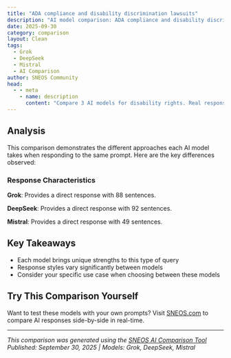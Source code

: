```yaml
---
title: "ADA compliance and disability discrimination lawsuits"
description: "AI model comparison: ADA compliance and disability discrimination lawsuits..."
date: 2025-09-30
category: comparison
layout: Clean
tags:
  - Grok
  - DeepSeek
  - Mistral
  - AI Comparison
author: SNEOS Community
head:
  - - meta
    - name: description
      content: "Compare 3 AI models for disability rights. Real responses from Grok, DeepSeek, Mistral with detailed analysis."
---
```


<ChatComparison
  title="ADA compliance and disability discrimination lawsuits"
  prompt="ADA compliance and disability discrimination lawsuits"
  :responses='{
    "Grok": "ADA compliance and disability discrimination lawsuits are critical topics in the realm of civil rights and workplace law in the United States. The Americans with Disabilities Act (ADA), enacted in 1990, is a landmark federal law that prohibits discrimination against individuals with disabilities in various areas, including employment, public services, public accommodations, transportation, and telecommunications. Below is an overview of ADA compliance and disability discrimination lawsuits:\n\n---\n\n### **What is ADA Compliance?**\nADA compliance refers to adhering to the standards and requirements set forth by the ADA to ensure equal access and opportunities for individuals with disabilities. The law is divided into several \u0022Titles\u0022 that address different areas:\n\n1. **Title I: Employment**  \n   Prohibits discrimination against individuals with disabilities in employment settings. Employers with 15 or more employees must provide reasonable accommodations to qualified individuals with disabilities unless it causes an undue hardship.\n\n2. **Title II: Public Services**  \n   Requires state and local government entities to ensure that their services, programs, and activities are accessible to individuals with disabilities.\n\n3. **Title III: Public Accommodations**  \n   Mandates that businesses and nonprofit service providers make their facilities and services accessible to individuals with disabilities. This includes restaurants, hotels, theaters, retail stores, and other public-facing entities.\n\n4. **Title IV: Telecommunications**  \n   Ensures that individuals with hearing or speech disabilities have access to telecommunication services, such as relay services.\n\n5. **Title V: Miscellaneous Provisions**  \n   Covers various additional provisions, including protections against retaliation for asserting ADA rights.\n\n**Key Elements of ADA Compliance:**\n- **Reasonable Accommodations:** Providing modifications or adjustments to ensure equal access (e.g., installing ramps, providing sign language interpreters, or modifying workstations).\n- **Accessibility Standards:** Compliance with guidelines like the ADA Standards for Accessible Design for physical spaces.\n- **Non-Discrimination:** Ensuring that individuals with disabilities are not treated unfairly or denied opportunities due to their disability.\n\n---\n\n### **What Constitutes Disability Discrimination?**\nDisability discrimination occurs when an individual with a disability is treated unfairly or denied equal opportunities in violation of the ADA or other related laws. Examples include:\n\n- Refusing to hire or promote a qualified individual because of their disability.\n- Failing to provide reasonable accommodations when requested (e.g., denying a wheelchair ramp or flexible work hours for medical needs).\n- Harassment or creating a hostile work environment based on a disability.\n- Retaliation against someone for requesting accommodations or filing a discrimination complaint.\n- Denying access to public accommodations (e.g., a store without accessible entrances or restrooms).\n- Failing to ensure digital accessibility (e.g., websites or apps that are not compatible with screen readers for visually impaired users).\n\nUnder the ADA, a disability is defined as:\n- A physical or mental impairment that substantially limits one or more major life activities.\n- A record of such an impairment.\n- Being regarded as having such an impairment.\n\n---\n\n### **Disability Discrimination Lawsuits**\nIndividuals who believe they have been discriminated against under the ADA can file lawsuits to seek remedies. Here are the key aspects of such lawsuits:\n\n1. **Filing a Complaint:**\n   - Before filing a lawsuit under Title I (employment), individuals must first file a charge of discrimination with the **Equal Employment Opportunity Commission (EEOC)**. The EEOC investigates the claim and may mediate a resolution. If no resolution is reached, the EEOC issues a \u0022right to sue\u0022 letter, allowing the individual to file a lawsuit in federal court.\n   - For Title II and III claims (public services and accommodations), individuals can file a lawsuit directly or file a complaint with the U.S. Department of Justice (DOJ), which may investigate and take action.\n   - There are strict deadlines for filing complaints (e.g., 180 or 300 days for EEOC charges, depending on state laws).\n\n2. **Common Claims in Lawsuits:**\n   - Failure to provide reasonable accommodations.\n   - Discriminatory hiring, firing, or promotion practices.\n   - Harassment or hostile work environment.\n   - Lack of accessibility in public spaces or websites (a growing area of litigation, especially with online accessibility under Title III).\n   - Retaliation for asserting ADA rights.\n\n3. **Remedies Sought in Lawsuits:**\n   - **Compensatory Damages:** For emotional distress or other harms.\n   - **Punitive Damages:** In cases of intentional or egregious discrimination.\n   - **Back Pay and Front Pay:** Lost wages due to discrimination or wrongful termination.\n   - **Injunctive Relief:** Court orders to force compliance, such as requiring a business to install accessible facilities or update a website.\n   - **Attorney\u2019s Fees and Costs:** Often awarded to prevailing plaintiffs under the ADA.\n\n4. **Defenses by Employers or Entities:**\n   - **Undue Hardship:** Employers may argue that providing an accommodation would be too costly or disruptive to their operations.\n   - **Not a Qualified Individual:** Arguing the individual could not perform the essential functions of the job, even with accommodations.\n   - **Lack of Notice:** Claiming they were unaware of the need for accommodation or accessibility.\n\n---\n\n### **Recent Trends in ADA and Disability Discrimination Lawsuits**\n1. **Website Accessibility Litigation:**\n   - A surge in lawsuits has targeted businesses for non-compliant websites and mobile apps under Title III. Courts have increasingly interpreted the ADA to include digital accessibility, requiring compliance with standards like the Web Content Accessibility Guidelines (WCAG).\n\n2. **Employment Discrimination:**\n   - Many lawsuits focus on failure to accommodate, especially in cases involving mental health disabilities (e.g., anxiety, depression) or chronic illnesses (e.g., diabetes, cancer).\n\n3. **Public Accommodation Access:**\n   - Physical accessibility remains a major issue, with lawsuits targeting businesses for non-compliant facilities, parking spaces, or restrooms.\n\n4. **Impact of COVID-19:**\n   - The pandemic highlighted issues like remote work accommodations and vaccine policies, leading to new claims of discrimination or failure to accommodate employees with disabilities.\n\n---\n\n### **Preventing ADA Lawsuits and Ensuring Compliance**\nBusinesses, employers, and public entities can take proactive steps to minimize the risk of lawsuits and ensure compliance:\n- Conduct accessibility audits for physical spaces and digital platforms.\n- Train staff on ADA requirements and disability sensitivity.\n- Develop clear policies for requesting and granting reasonable accommodations.\n- Consult with legal or ADA compliance experts to address potential issues.\n- Respond promptly and in good faith to accommodation requests or complaints.\n\n---\n\n### **Conclusion**\nADA compliance is not just a legal obligation but also a moral imperative to ensure inclusivity and equal opportunities for individuals with disabilities. Disability discrimination lawsuits serve as a mechanism to hold entities accountable for violations, but they can be costly and damaging to reputations. By prioritizing accessibility and fair treatment, employers and businesses can avoid litigation while fostering an inclusive environment.\n\nIf you have a specific situation or case in mind, feel free to provide more details, and I can offer more tailored guidance. Additionally, consulting with a qualified attorney specializing in disability law is recommended for legal advice or representation.",
    "DeepSeek": "Of course. This is a critical topic for any business, educational institution, or public entity operating in the United States. Here is a comprehensive overview of ADA compliance and the related landscape of disability discrimination lawsuits.\n\n### 1. What is the ADA?\n\nThe **Americans with Disabilities Act (ADA)** is a comprehensive federal civil rights law enacted in 1990 that prohibits discrimination against individuals with disabilities in all areas of public life.\n\nThe goal is to ensure that people with disabilities have the same rights and opportunities as everyone else. The law is divided into five titles:\n\n*   **Title I: Employment** - Requires employers with 15 or more employees to provide qualified individuals with disabilities an equal opportunity to benefit from the full range of employment-related opportunities.\n*   **Title II: Public Services (State and Local Government)** - Prohibits discrimination in all programs, activities, and services of public entities.\n*   **Title III: Public Accommodations and Services Operated by Private Entities** - Prohibits discrimination in businesses open to the public (e.g., restaurants, hotels, retail stores, theaters, doctors\u0027 offices, pharmacies, museums, libraries, parks, private schools, daycares).\n*   **Title IV: Telecommunications** - Requires telephone and Internet companies to provide a nationwide system of interstate and intrastate telecommunications relay services.\n*   **Title V: Miscellaneous Provisions** - Includes a provision prohibiting retaliation for enforcing one\u0027s rights under the ADA.\n\n### 2. What is \u0022ADA Compliance\u0022?\n\nBeing \u0022ADA Compliant\u0022 means that an entity has met its obligations under the law to not discriminate and to provide equal access. This involves two key concepts:\n\n#### A. Reasonable Accommodation (Primarily for Employment - Title I)\nThis is a modification or adjustment to a job, the work environment, or the way things are usually done that enables a qualified individual with a disability to enjoy equal employment opportunities.\n*   **Examples:** Providing a sign language interpreter, modifying a work schedule, acquiring or modifying equipment, making the workplace accessible (e.g., ramp, accessible restroom).\n\n#### B. Accessibility and Auxiliary Aids (Primarily for Public Accommodations - Title III)\nThis requires removing barriers in existing facilities and ensuring new construction and alterations are accessible. It also requires providing \u0022auxiliary aids and services\u0022 to ensure effective communication.\n*   **Physical Accessibility Examples:** Accessible parking, ramps, door width, restroom fixtures, counter heights, elevator controls.\n*   **Auxiliary Aids Examples:** Providing alternative formats (large print, Braille), assistive listening systems, video remote interpreting (VRI), or a qualified reader.\n\n### 3. The Rise of Disability Discrimination Lawsuits\n\nIn recent years, there has been a significant surge in lawsuits, particularly under **Title III (Public Accommodations)**. The most common areas are:\n\n#### A. Website and Digital Accessibility Lawsuits\nThis is the fastest-growing area of litigation. The core argument is that a business\u0027s website or mobile app is a \u0022place of public accommodation\u0022 and must be accessible to people with disabilities, such as those who use screen readers (e.g., blind users) or cannot use a mouse.\n*   **Legal Standard:** While the ADA doesn\u0027t explicitly mention websites, courts and the Department of Justice (DOJ) have consistently affirmed that they are covered. The generally accepted standard for compliance is the **Web Content Accessibility Guidelines (WCAG) 2.1, Level AA**.\n*   **Common Plaintiffs:** Law firms, often on behalf of a few individual plaintiffs, file hundreds of lawsuits and demand letters.\n*   **Examples of Violations:** Lack of alt-text for images, inaccessible online forms, poor keyboard navigation, lack of captions for videos, insufficient color contrast.\n\n#### B. \u0022Drive-By\u0022 or \u0022Surf-By\u0022 Lawsuits (Physical Accessibility)\nThese are lawsuits filed by plaintiffs (and their attorneys) who systematically visit businesses to identify technical ADA violations.\n*   **Common Violations:** Improperly sized accessible parking spaces, lack of van-accessible parking, ramp slopes that are too steep, restroom grab bars installed incorrectly, counter heights that are too high.\n\n### 4. Key Laws and Legal Mechanisms\n\n*   **The ADA itself:** The primary law.\n*   **ADA Standards for Accessible Design:** The technical specifications for physical accessibility.\n*   **WCAG 2.1 AA:** The *de facto* standard for digital accessibility.\n*   **Section 508 of the Rehabilitation Act:** Requires federal agencies to make their electronic and information technology accessible. It heavily influences standards for many other organizations, especially those receiving federal funding.\n*   **State and Local Laws:** Many states (e.g., California with the Unruh Civil Rights Act and Florida) have their own disability access laws that can be even more stringent and allow for the recovery of additional damages.\n\n### 5. Consequences of Non-Compliance\n\nThe consequences can be severe, both financially and reputationally.\n\n1.  **Lawsuits and Litigation Costs:** Defending against an ADA lawsuit is expensive, even if you ultimately win.\n2.  **Settlements:** Most cases settle to avoid legal fees. Settlements often include:\n    *   A monetary payment to the plaintiff.\n    *   A requirement to make the property or website accessible.\n    *   Payment of the plaintiff\u0027s attorney fees.\n3.  **Injunctive Relief:** A court order mandating that you fix the violations.\n4.  **Reputational Damage:** Being labeled as non-inclusive can harm customer trust and brand image.\n5.  **Government Investigations:** For Title I and II violations, the DOJ or Equal Employment Opportunity Commission (EEOC) can investigate and bring actions, which can include civil penalties.\n\n### 6. Proactive Steps for Compliance and Risk Mitigation\n\nBeing proactive is far cheaper and less stressful than reacting to a lawsuit.\n\n1.  **Conduct an Accessibility Audit:**\n    *   **Physical Space:** Hire a **Certified Access Specialist (CASp)** to inspect your property and provide a detailed report on barriers and solutions.\n    *   **Digital Space:** Hire an expert to audit your website and apps against WCAG 2.1 AA guidelines. Use automated tools as a starting point, but remember they only catch ~30-40% of issues.\n\n2.  **Develop an Accessibility Policy:** Create a formal policy stating your commitment to accessibility for customers and employees. For digital assets, this is often called an **Accessibility Statement**.\n\n3.  **Train Your Staff:** Ensure employees, especially in HR and customer-facing roles, understand their obligations under the ADA and how to handle accommodation requests.\n\n4.  **Plan and Budget for Improvements:** Use your audit reports to create a prioritized plan for removing barriers. The ADA allows for tax deductions and credits for small businesses making accessibility improvements.\n\n5.  **For Websites: Integrate Accessibility from the Start:**\n    *   **Remediate:** Fix existing code to meet WCAG.\n    *   **Incorporate:** Make accessibility a core part of your web development and content creation processes.\n    *   **Test:** Regularly test with automated tools and, crucially, with real users who have disabilities.\n\n6.  **Establish a Clear Process:** Have a clear, publicized way for people to request accommodations or report accessibility issues. Respond to these requests promptly and in good faith.\n\n### Conclusion\n\nADA compliance is not just a legal requirement; it\u0027s a sound business strategy that opens your doors to a market of over 61 million Americans with disabilities. The threat of lawsuits is real and growing, particularly in the digital realm. A proactive, comprehensive approach to accessibility\u2014covering both physical and digital spaces\u2014is the most effective way to serve your community, protect your business, and foster an inclusive environment for everyone.",
    "Mistral": "ADA compliance and disability discrimination lawsuits are significant legal issues that businesses and organizations need to be aware of to ensure they are providing equal access and opportunities to individuals with disabilities. Here\u0027s a breakdown of both topics:\n\n### ADA Compliance\n\nThe Americans with Disabilities Act (ADA) is a federal law that prohibits discrimination against individuals with disabilities in all areas of public life, including jobs, schools, transportation, and all public and private places that are open to the general public. Key aspects of ADA compliance include:\n\n1. **Title I: Employment**\n   - Employers with 15 or more employees must provide reasonable accommodations to qualified individuals with disabilities.\n   - Prohibits discrimination in hiring, firing, promotions, job training, and other terms and conditions of employment.\n\n2. **Title II: Public Services**\n   - Applies to state and local governments, requiring them to make their programs, services, and activities accessible to individuals with disabilities.\n\n3. **Title III: Public Accommodations**\n   - Requires businesses and nonprofit service providers to make \u0022reasonable modifications\u0022 to ensure that individuals with disabilities have equal access to goods, services, and facilities.\n   - Includes physical accessibility (e.g., wheelchair ramps, accessible restrooms) and digital accessibility (e.g., websites, mobile apps).\n\n4. **Title IV: Telecommunications**\n   - Requires telephone and internet companies to provide a system of telecommunications relay services for individuals with hearing and speech disabilities.\n\n5. **Title V: Miscellaneous Provisions**\n   - Contains various provisions relating to the ADA as a whole, including its relationship to other laws, state immunity, and its impact on insurance providers and benefits.\n\n### Disability Discrimination Lawsuits\n\nDisability discrimination lawsuits can arise when an individual believes they have been discriminated against due to their disability. Common scenarios include:\n\n1. **Employment Discrimination**\n   - Failure to hire, promote, or provide reasonable accommodations.\n   - Wrongful termination based on disability.\n   - Harassment or hostile work environment.\n\n2. **Public Accommodations**\n   - Inaccessible facilities or services.\n   - Failure to provide auxiliary aids and services (e.g., sign language interpreters, Braille materials).\n\n3. **Education**\n   - Failure to provide appropriate educational services or accommodations.\n   - Discrimination in admissions, enrollment, or participation in educational programs.\n\n4. **Housing**\n   - Discrimination in the sale, rental, or financing of housing.\n   - Failure to make reasonable accommodations in housing policies or practices.\n\n### Key Considerations for Businesses\n\n1. **Physical Accessibility**\n   - Ensure that buildings and facilities are accessible to individuals with disabilities, including wheelchair access, accessible parking, and restrooms.\n\n2. **Digital Accessibility**\n   - Websites and mobile apps should be designed to be accessible to individuals with disabilities, following guidelines such as the Web Content Accessibility Guidelines (WCAG).\n\n3. **Reasonable Accommodations**\n   - Be prepared to provide reasonable accommodations to employees and customers with disabilities, such as flexible work schedules, assistive technologies, or alternative formats for information.\n\n4. **Training and Awareness**\n   - Train staff on ADA requirements and best practices for interacting with individuals with disabilities.\n   - Foster a culture of inclusivity and awareness within the organization.\n\n5. **Legal Consultation**\n   - Consult with legal experts to ensure compliance with ADA regulations and to address any potential issues proactively.\n\n### Consequences of Non-Compliance\n\n- **Legal Penalties**: Non-compliance can result in fines, penalties, and legal fees.\n- **Reputation Damage**: Lawsuits and negative publicity can harm an organization\u0027s reputation.\n- **Loss of Business**: Inaccessible services or facilities can lead to a loss of customers and revenue.\n\nBy understanding and adhering to ADA compliance requirements, organizations can avoid disability discrimination lawsuits and create a more inclusive environment for all individuals."
  }'
  published-date="14:06"
/>

## Analysis

This comparison demonstrates the different approaches each AI model takes when responding to the same prompt. Here are the key differences observed:

### Response Characteristics

**Grok**: Provides a direct response with 88 sentences. 

**DeepSeek**: Provides a direct response with 92 sentences. 

**Mistral**: Provides a direct response with 49 sentences. 

## Key Takeaways

- Each model brings unique strengths to this type of query
- Response styles vary significantly between models
- Consider your specific use case when choosing between these models

## Try This Comparison Yourself

Want to test these models with your own prompts? Visit [SNEOS.com](https://sneos.com) to compare AI responses side-by-side in real-time.

---

*This comparison was generated using the [SNEOS AI Comparison Tool](https://sneos.com)*
*Published: September 30, 2025 | Models: Grok, DeepSeek, Mistral*
